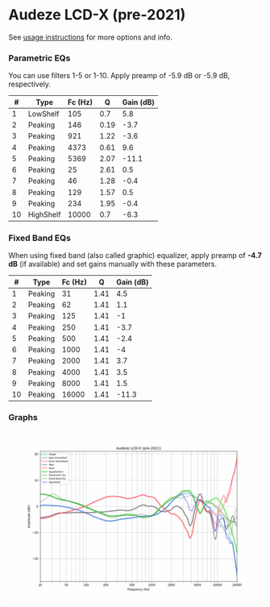 # Audeze LCD-X (pre-2021)
See [usage instructions](https://github.com/jaakkopasanen/AutoEq#usage) for more options and info.

### Parametric EQs
You can use filters 1-5 or 1-10. Apply preamp of -5.9 dB or -5.9 dB, respectively.

|   # | Type      |   Fc (Hz) |    Q |   Gain (dB) |
|-----|-----------|-----------|------|-------------|
|   1 | LowShelf  |       105 | 0.7  |         5.8 |
|   2 | Peaking   |       146 | 0.19 |        -3.7 |
|   3 | Peaking   |       921 | 1.22 |        -3.6 |
|   4 | Peaking   |      4373 | 0.61 |         9.6 |
|   5 | Peaking   |      5369 | 2.07 |       -11.1 |
|   6 | Peaking   |        25 | 2.61 |         0.5 |
|   7 | Peaking   |        46 | 1.28 |        -0.4 |
|   8 | Peaking   |       129 | 1.57 |         0.5 |
|   9 | Peaking   |       234 | 1.95 |        -0.4 |
|  10 | HighShelf |     10000 | 0.7  |        -6.3 |

### Fixed Band EQs
When using fixed band (also called graphic) equalizer, apply preamp of **-4.7 dB** (if available) and set gains manually with these parameters.

|   # | Type    |   Fc (Hz) |    Q |   Gain (dB) |
|-----|---------|-----------|------|-------------|
|   1 | Peaking |        31 | 1.41 |         4.5 |
|   2 | Peaking |        62 | 1.41 |         1.1 |
|   3 | Peaking |       125 | 1.41 |        -1   |
|   4 | Peaking |       250 | 1.41 |        -3.7 |
|   5 | Peaking |       500 | 1.41 |        -2.4 |
|   6 | Peaking |      1000 | 1.41 |        -4   |
|   7 | Peaking |      2000 | 1.41 |         3.7 |
|   8 | Peaking |      4000 | 1.41 |         3.5 |
|   9 | Peaking |      8000 | 1.41 |         1.5 |
|  10 | Peaking |     16000 | 1.41 |       -11.3 |

### Graphs
![](./Audeze%20LCD-X%20(pre-2021).png)
